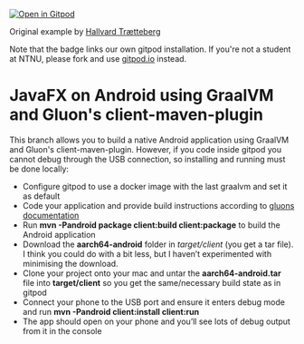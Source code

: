 [![Open in Gitpod](https://gitpod.io/button/open-in-gitpod.svg)](https://gitpod.io/from-referrer/)

Original example by [Hallvard Trætteberg](https://gitlab.stud.idi.ntnu.no/it1901/todo-list)

Note that the badge links our own gitpod installation. If you're not a student at NTNU, please fork and use [gitpod.io](https://gitpod.io) instead.

# JavaFX on Android using GraalVM and Gluon's client-maven-plugin

This branch allows you to build a native Android application using GraalVM and Gluon's client-maven-plugin.
However, if you code inside gitpod you cannot debug through the USB connection, so installing and running must be done locally:

- Configure gitpod to use a docker image with the last graalvm and set it as default
- Code your application and provide build instructions according to [gluons documentation](https://docs.gluonhq.com/client/0.1.31)
- Run **mvn -Pandroid package client:build client:package** to build the Android application
- Download the **aarch64-android** folder in *target/client* (you get a tar file). I think you could do with a bit less, but I haven’t experimented with minimising the download.
- Clone your project onto your mac and untar the **aarch64-android.tar** file into **target/client** so you get the same/necessary build state as in gitpod
- Connect your phone to the USB port and ensure it enters debug mode and run **mvn -Pandroid client:install client:run**
- The app should open on your phone and you’ll see lots of debug output from it in the console
